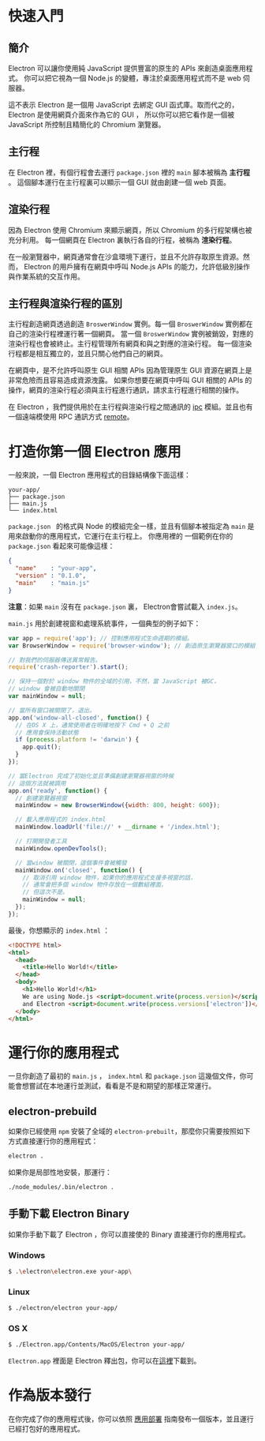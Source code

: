 # 快速入門

## 簡介

Electron 可以讓你使用純 JavaScript 提供豐富的原生的 APIs 來創造桌面應用程式。
你可以把它視為一個 Node.js 的變體，專注於桌面應用程式而不是 web 伺服器。

這不表示 Electron 是一個用 JavaScript 去綁定 GUI 函式庫。取而代之的，Electron 是使用網頁介面來作為它的 GUI ，
所以你可以把它看作是一個被 JavaScript 所控制且精簡化的 Chromium 瀏覽器。

## 主行程

在 Electron 裡，有個行程會去運行 `package.json` 裡的 `main` 腳本被稱為 __主行程__ 。
這個腳本運行在主行程裏可以顯示一個 GUI 就由創建一個 web 頁面。

## 渲染行程

因為 Electron 使用 Chromium 來顯示網頁，所以 Chromium 的多行程架構也被充分利用。
每一個網頁在 Electron 裏執行各自的行程，被稱為 __渲染行程__。

在一般瀏覽器中，網頁通常會在沙盒環境下運行，並且不允許存取原生資源。然而，
Electron 的用戶擁有在網頁中呼叫 Node.js APIs 的能力，允許低級別操作與作業系統的交互作用。

## 主行程與渲染行程的區別

主行程創造網頁透過創造 `BroswerWindow` 實例。每一個 `BroswerWindow` 實例都在自己的渲染行程裡運行著一個網頁。
當一個 `BroswerWindow` 實例被銷毀，對應的渲染行程也會被終止。主行程管理所有網頁和與之對應的渲染行程。
每一個渲染行程都是相互獨立的，並且只關心他們自己的網頁。

在網頁中，是不允許呼叫原生 GUI 相關 APIs 因為管理原生 GUI 資源在網頁上是非常危險而且容易造成資源洩露。
如果你想要在網頁中呼叫 GUI 相關的 APIs 的操作，網頁的渲染行程必須與主行程進行通訊，請求主行程進行相關的操作。

在 Electron ，我們提供用於在主行程與渲染行程之間通訊的 [ipc][1] 模組。並且也有一個遠端模使用 RPC 通訊方式 [remote][2]。

# 打造你第一個 Electron 應用

一般來說，一個 Electron 應用程式的目錄結構像下面這樣：

```text
your-app/
├── package.json
├── main.js
└── index.html
```

`package.json ` 的格式與 Node 的模組完全一樣，並且有個腳本被指定為 `main` 是用來啟動你的應用程式，它運行在主行程上。
你應用裡的 一個範例在你的 `package.json` 看起來可能像這樣：

```json
{
  "name"    : "your-app",
  "version" : "0.1.0",
  "main"    : "main.js"
}
```

__注意__：如果 `main` 沒有在 `package.json` 裏， Electron會嘗試載入 `index.js`。

`main.js` 用於創建視窗和處理系統事件，一個典型的例子如下：

``` javascript
var app = require('app'); // 控制應用程式生命週期的模組。
var BrowserWindow = require('browser-window'); // 創造原生瀏覽器窗口的模組

// 對我們的伺服器傳送異常報告。
require('crash-reporter').start();

// 保持一個對於 window 物件的全域的引用，不然，當 JavaScript 被GC，
// window 會被自動地關閉
var mainWindow = null;

// 當所有窗口被關閉了，退出。
app.on('window-all-closed', function() {
  // 在OS X 上，通常使用者在明確地按下 Cmd + Q 之前
  // 應用會保持活動狀態
  if (process.platform != 'darwin') {
    app.quit();
  }
});

// 當Electron 完成了初始化並且準備創建瀏覽器視窗的時候
// 這個方法就被調用
app.on('ready', function() {
  // 創建瀏覽器視窗
  mainWindow = new BrowserWindow({width: 800, height: 600});

  // 載入應用程式的 index.html
  mainWindow.loadUrl('file://' + __dirname + '/index.html');

  // 打開開發者工具
  mainWindow.openDevTools();

  // 當window 被關閉，這個事件會被觸發
  mainWindow.on('closed', function() {
    // 取消引用 window 物件，如果你的應用程式支援多視窗的話，
    // 通常會把多個 window 物件存放在一個數組裡面，
    // 但這次不是。
    mainWindow = null;
  });
});
```

最後，你想顯示的 `index.html` ：

```html
<!DOCTYPE html>
<html>
  <head>
    <title>Hello World!</title>
  </head>
  <body>
    <h1>Hello World!</h1>
    We are using Node.js <script>document.write(process.version)</script>
    and Electron <script>document.write(process.versions['electron'])</script>.
  </body>
</html>
```

# 運行你的應用程式

一旦你創造了最初的 `main.js` ， `index.html` 和 `package.json` 這幾個文件，你可能會想嘗試在本地運行並測試，看看是不是和期望的那樣正常運行。

## electron-prebuild
如果你已經使用 `npm` 安裝了全域的 `electron-prebuilt`，那麼你只需要按照如下方式直接運行你的應用程式：

```bash
electron .
```

如果你是局部性地安裝，那運行：

```bash
./node_modules/.bin/electron .
```

## 手動下載 Electron Binary

如果你手動下載了 Electron ，你可以直接使的 Binary 直接運行你的應用程式。

### Windows

``` bash
$ .\electron\electron.exe your-app\
```

### Linux

``` bash
$ ./electron/electron your-app/
```

### OS X

``` bash
$ ./Electron.app/Contents/MacOS/Electron your-app/
```

`Electron.app` 裡面是 Electron 釋出包，你可以在[這裡](https://github.com/atom/electron/releases)下載到。

# 作為版本發行
在你完成了你的應用程式後，你可以依照 [應用部署](https://github.com/atom/electron/blob/master/docs/tutorial/application-distribution.md) 指南發布一個版本，並且運行已經打包好的應用程式。

[1]: https://github.com/atom/electron/blob/master/docs/api/ipc-renderer.md

[2]: https://github.com/atom/electron/blob/master/docs/api/remote.md
